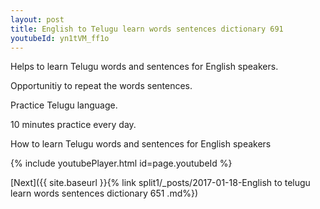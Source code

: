 ```yaml
---
layout: post
title: English to Telugu learn words sentences dictionary 691 
youtubeId: yn1tVM_ff1o
---
```

 
 
Helps to learn Telugu words and sentences for English speakers.

Opportunitiy to repeat the words sentences. 

Practice Telugu language. 
 
10 minutes practice every day. 
 
How to learn Telugu words and sentences for English speakers 
 
{% include youtubePlayer.html id=page.youtubeId %}
 
 
[Next]({{ site.baseurl }}{% link  split1/_posts/2017-01-18-English to telugu learn words sentences dictionary 651 .md%})
 
